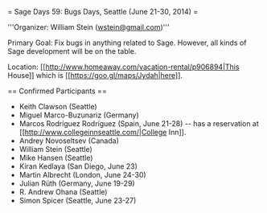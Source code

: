 = Sage Days 59: Bugs Days, Seattle (June 21-30, 2014) =

'''Organizer: William Stein (wstein@gmail.com)'''

Primary Goal: Fix bugs in anything related to Sage.  However, all kinds of Sage development will be on the table. 

Location: [[http://www.homeaway.com/vacation-rental/p906894|This House]] which is [[https://goo.gl/maps/Jydah|here]].

== Confirmed Participants ==

 * Keith Clawson (Seattle)
 * Miguel Marco-Buzunariz (Germany)
 * Marcos Rodríguez Rodríguez (Spain, June 21-28) -- has a reservation at [[http://www.collegeinnseattle.com/|College Inn]].
 * Andrey Novoseltsev (Canada)
 * William Stein (Seattle)
 * Mike Hansen (Seattle)
 * Kiran Kedlaya (San Diego, June 23)
 * Martin Albrecht (London, June 24-30) 
 * Julian Rüth (Germany, June 19-29)
 * R. Andrew Ohana (Seattle)
 * Simon Spicer (Seattle, June 23-27)
